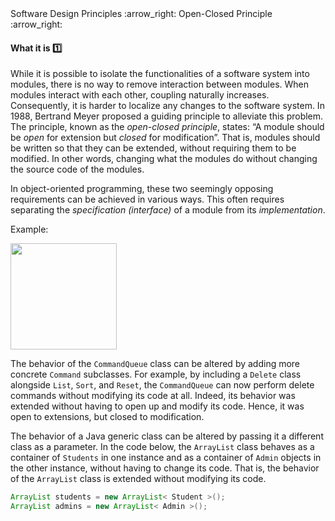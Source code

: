 <link rel="stylesheet" href="{{baseUrl}}/css/textbook.css">

<div class="website-content">

<div id="path">Software Design Principles :arrow_right: Open-Closed Principle :arrow_right:</div>

<div id="title">

#### What it is :one:

</div>

<div id="body">

While it is possible to isolate the functionalities of a software system into modules, there is no way to remove interaction between modules. When modules interact with each other, coupling naturally increases. Consequently, it is harder to localize any changes to the software system. In 1988, Bertrand Meyer proposed a guiding principle to alleviate this problem. The principle, known as the _open-closed principle_, states: “A module should be _open_ for extension but _closed_ for modification”. That is, modules should be written so that they can be extended, without requiring them to be modified. In other words, changing what the modules do without changing the source code of the modules.

In object-oriented programming, these two seemingly opposing requirements can be achieved in various ways. This often requires separating the _specification (interface)_ of a module from its _implementation_.

<tip-box>

Example:

<img src="{{baseUrl}}/designPrinciples/openClosedPrinciple/whatItIs/images/commandQueue.png" height="170" />
<p/>

The behavior of the `CommandQueue` class can be altered by adding more concrete `Command` subclasses. For example, by including a `Delete` class alongside `List`, `Sort`, and `Reset`, the `CommandQueue` can now perform delete commands without modifying its code at all. Indeed, its behavior was extended without having to open up and modify its code. Hence, it was open to extensions, but closed to modification.

</tip-box>

<tip-box>

The behavior of a Java generic class can be altered by passing it a different class as a parameter. In the code below, the `ArrayList` class behaves as a container of `Students` in one instance and as a container of `Admin` objects in the other instance, without having to change its code. That is, the behavior of the `ArrayList` class is extended without modifying its code.

```java
ArrayList students = new ArrayList< Student >();
ArrayList admins = new ArrayList< Admin >();  	
```

</tip-box>

</div>

</div>
